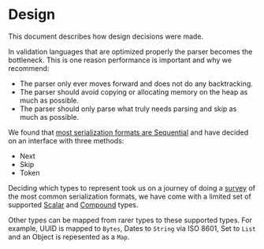 # Design

This document describes how design decisions were made.

In validation languages that are optimized properly the parser becomes the bottleneck.
This is one reason performance is important and why we recommend:

* The parser only ever moves forward and does not do any backtracking.
* The parser should avoid copying or allocating memory on the heap as much as possible.
* The parser should only parse what truly needs parsing and skip as much as possible.

We found that [most serialization formats are Sequential](./survey/comparison.md) and have decided on an interface with three methods:

* Next
* Skip
* Token

Deciding which types to represent took us on a journey of doing a [survey](./survey/Readme.md) of the most common serialization formats,
we have come with a limited set of supported [Scalar](./scalar.md) and [Compound](./compound.md) types.

Other types can be mapped from rarer types to these supported types. 
For example, UUID is mapped to `Bytes`, Dates to `String` via ISO 8601, Set to `List` and an Object is repesented as a `Map`.
